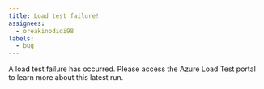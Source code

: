 ```yaml
---
title: Load test failure!
assignees:
  - oreakinodidi98
labels:
  - bug
---
```

A load test failure has occurred. Please access the Azure Load Test portal to learn more about this latest run.